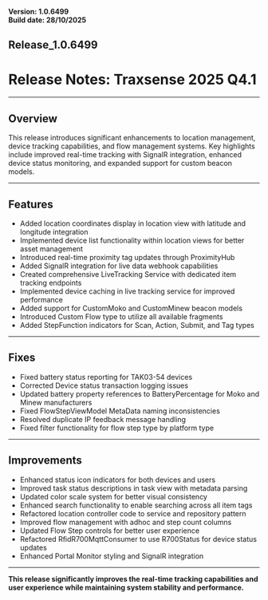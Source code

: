 **Version: 1.0.6499**  
**Build date: 28/10/2025**  
## Release_1.0.6499

# **Release Notes: Traxsense 2025 Q4.1**

---

## **Overview**  
This release introduces significant enhancements to location management, device tracking capabilities, and flow management systems. Key highlights include improved real-time tracking with SignalR integration, enhanced device status monitoring, and expanded support for custom beacon models.

---

## **Features**  
- Added location coordinates display in location view with latitude and longitude integration
- Implemented device list functionality within location views for better asset management
- Introduced real-time proximity tag updates through ProximityHub
- Added SignalR integration for live data webhook capabilities
- Created comprehensive LiveTracking Service with dedicated item tracking endpoints
- Implemented device caching in live tracking service for improved performance
- Added support for CustomMoko and CustomMinew beacon models
- Introduced Custom Flow type to utilize all available fragments
- Added StepFunction indicators for Scan, Action, Submit, and Tag types

---

## **Fixes**  
- Fixed battery status reporting for TAK03-54 devices
- Corrected Device status transaction logging issues
- Updated battery property references to BatteryPercentage for Moko and Minew manufacturers
- Fixed FlowStepViewModel MetaData naming inconsistencies
- Resolved duplicate IP feedback message handling
- Fixed filter functionality for flow step type by platform type

---

## **Improvements**
- Enhanced status icon indicators for both devices and users
- Improved task status descriptions in task view with metadata parsing
- Updated color scale system for better visual consistency
- Enhanced search functionality to enable searching across all item tags
- Refactored location controller code to service and repository pattern
- Improved flow management with adhoc and step count columns
- Updated Flow Step controls for better user experience
- Refactored RfidR700MqttConsumer to use R700Status for device status updates
- Enhanced Portal Monitor styling and SignalR integration

---

**This release significantly improves the real-time tracking capabilities and user experience while maintaining system stability and performance.**